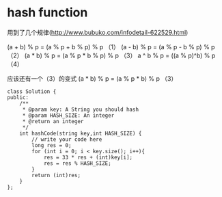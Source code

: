 # hash function



用到了几个规律(http://www.bubuko.com/infodetail-622529.html)

(a + b) % p = (a % p + b % p) % p （1）
(a - b) % p = (a % p - b % p) % p （2）
(a * b) % p = (a % p * b % p) % p （3）
a ^ b % p = ((a % p)^b) % p （4）

应该还有一个（3）的变式
(a * b) % p = (a % p * b) % p （3）



    class Solution {
    public:
        /**
         * @param key: A String you should hash
         * @param HASH_SIZE: An integer
         * @return an integer
         */
        int hashCode(string key,int HASH_SIZE) {
            // write your code here
            long res = 0;
            for (int i = 0; i < key.size(); i++){
                res = 33 * res + (int)key[i];
                res = res % HASH_SIZE;
            }
            return (int)res;
        }
    };
